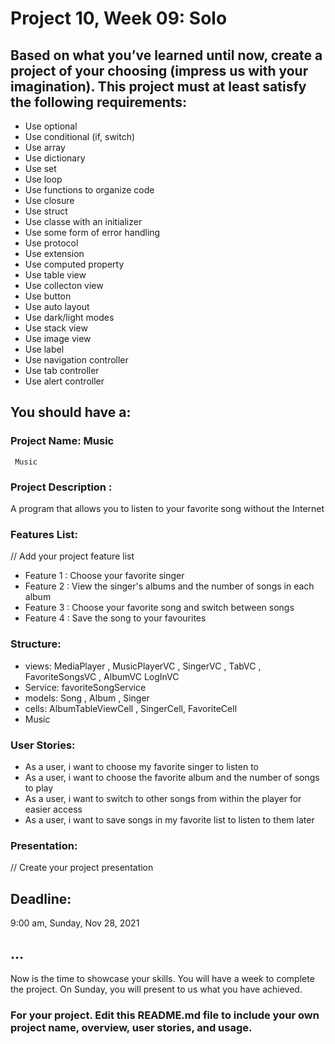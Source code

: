 # Project 10, Week 09: Solo


## Based on what you’ve learned until now, create a project of your choosing (impress us with your imagination). This project must at least satisfy the following requirements:

- Use optional
- Use conditional (if, switch)
- Use array
- Use dictionary
- Use set
- Use loop
- Use functions to organize code
- Use closure
- Use struct
- Use classe with an initializer
- Use some form of error handling
- Use protocol
- Use extension
- Use computed property
- Use table view
- Use collecton view
- Use button
- Use auto layout
- Use dark/light modes
- Use stack view
- Use image view
- Use label
- Use navigation controller
- Use tab controller
- Use alert controller

## You should have a:
### Project Name: Music
     Music 

### Project Description :
A program that allows you to listen to your favorite song without the Internet

### Features List:
// Add your project feature list
- Feature 1 : Choose your favorite singer
- Feature 2 : View the singer's albums and the number of songs in each album
- Feature 3 : Choose your favorite song and switch between songs
- Feature 4 : Save the song to your favourites

### Structure:
- views:
MediaPlayer , MusicPlayerVC , SingerVC , TabVC , FavoriteSongsVC , AlbumVC
LogInVC 
- Service:
favoriteSongService 
- models:
Song , Album , Singer
- cells:
 AlbumTableViewCell , SingerCell, FavoriteCell 
- Music
 
### User Stories:
- As a user, i want to choose my favorite singer to listen to
- As a user, i want to choose the favorite album and the number of songs to play
 - As a user, i want to switch to other songs from within the player for easier access
- As a user, i want to save songs in my favorite list to listen to them later

### Presentation:
// Create your project presentation


## Deadline: 
9:00 am, Sunday, Nov 28, 2021 


## ...
Now is the time to showcase your skills. You will have a week to complete the project.
On Sunday, you will present to us what you have achieved. 



### For your project. Edit this README.md file to include your own project name,  overview, user stories, and usage. 
